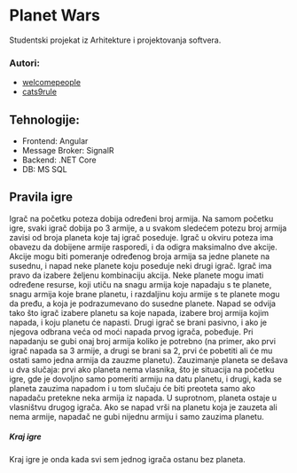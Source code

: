 # Planet Wars
Studentski projekat iz Arhitekture i projektovanja softvera.
### Autori:
* [welcomepeople](https://github.com/welcomepeople)
* [cats9rule](https://github.com/cats9rule)

## Tehnologije:
- Frontend: Angular
- Message Broker: SignalR
- Backend: .NET Core
- DB: MS SQL

## Pravila igre

Igrač na početku poteza dobija određeni broj armija. Na samom početku igre, svaki igrač dobija po 3 armije, a u svakom sledećem potezu broj armija zavisi od broja planeta koje taj igrač poseduje. Igrač u okviru poteza ima obavezu da dobijene armije rasporedi, i da odigra maksimalno dve akcije. Akcije mogu biti pomeranje određenog broja armija sa jedne planete na susednu, i napad neke planete koju poseduje neki drugi igrač. Igrač ima pravo da izabere željenu kombinaciju akcija. Neke planete mogu imati određene resurse, koji utiču na snagu armija koje napadaju s te planete, snagu armija koje brane planetu, i razdaljinu koju armije s te planete mogu da pređu, a koja je podrazumevano do susedne planete. 
Napad se odvija tako što igrač izabere planetu sa koje napada, izabere broj armija kojim napada, i koju planetu će napasti. Drugi igrač se brani pasivno, i ako je njegova odbrana veća od moći napada prvog igrača, pobeđuje. Pri napadanju se gubi onaj broj armija koliko je potrebno (na primer, ako prvi igrač napada sa 3 armije, a drugi se brani sa 2, prvi će pobetiti ali će mu ostati samo jedna armija da zauzme planetu). 
Zauzimanje planeta se dešava u dva slučaja: prvi ako planeta nema vlasnika, što je situacija na početku igre, gde je dovoljno samo pomeriti armiju na datu planetu, i drugi, kada se planeta zauzima napadom i u tom slučaju će biti preoteta samo ako napadaču pretekne neka armija iz napada. U suprotnom, planeta ostaje u vlasništvu drugog igrača. Ako se napad vrši na planetu koja je zauzeta ali nema armije, napadač ne gubi nijednu armiju i samo zauzima planetu.

##### Kraj igre
Kraj igre je onda kada svi sem jednog igrača ostanu bez planeta.
